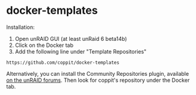 # docker-templates

Installation:

1. Open unRAID GUI (at least unRaid 6 beta14b)
2. Click on the Docker tab
3. Add the following line under "Template Repositories"

`https://github.com/coppit/docker-templates`

Alternatively, you can install the Community Repositories plugin, available [on the unRAID
forums](http://lime-technology.com/forum/index.php?topic=39106.0). Then look for coppit's repository under the Docker
tab.
